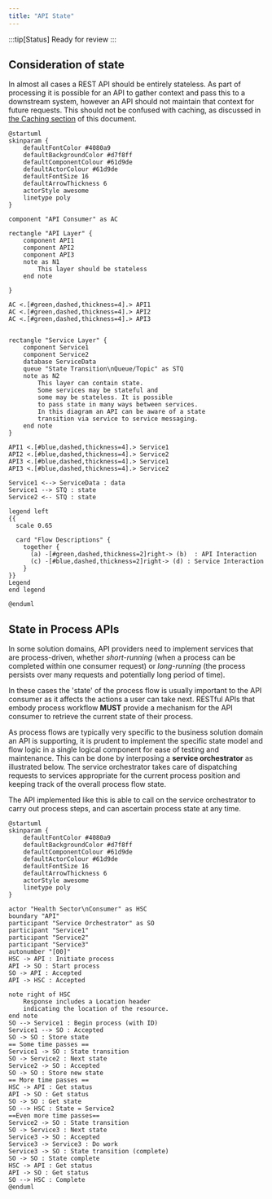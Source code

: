 ```yaml
---
title: "API State"
---
```


:::tip[Status]
Ready for review
:::

## Consideration of state

In almost all cases a REST API should be entirely stateless. As part of
processing it is possible for an API to gather context and pass this to
a downstream system, however an API should not maintain that context for
future requests. This should not be confused with caching, as discussed
in [the Caching section](./Caching) of this document.

```plantuml alt="PlantUML diagram describing Consideration of state"
@startuml
skinparam {
    defaultFontColor #4080a9
    defaultBackgroundColor #d7f8ff
    defaultComponentColour #61d9de
    defaultActorColour #61d9de
    defaultFontSize 16
    defaultArrowThickness 6
    actorStyle awesome
    linetype poly
}

component "API Consumer" as AC

rectangle "API Layer" {
    component API1
    component API2
    component API3
    note as N1
        This layer should be stateless
    end note

}

AC <.[#green,dashed,thickness=4].> API1
AC <.[#green,dashed,thickness=4].> API2
AC <.[#green,dashed,thickness=4].> API3


rectangle "Service Layer" {
    component Service1
    component Service2
    database ServiceData
    queue "State Transition\nQueue/Topic" as STQ
    note as N2
        This layer can contain state.
        Some services may be stateful and
        some may be stateless. It is possible
        to pass state in many ways between services.
        In this diagram an API can be aware of a state
        transition via service to service messaging.
    end note
}

API1 <.[#blue,dashed,thickness=4].> Service1
API2 <.[#blue,dashed,thickness=4].> Service2
API3 <.[#blue,dashed,thickness=4].> Service1
API3 <.[#blue,dashed,thickness=4].> Service2

Service1 <--> ServiceData : data
Service1 --> STQ : state
Service2 <-- STQ : state

legend left
{{
  scale 0.65

  card "Flow Descriptions" {
    together {
      (a) -[#green,dashed,thickness=2]right-> (b)  : API Interaction
      (c) -[#blue,dashed,thickness=2]right-> (d) : Service Interaction
    }
}}
Legend
end legend

@enduml
```

<DetailedDescription text="This diagram depicts the flow where the API Consumer interacts with the API Layer, which consists of API1, API2, and API3. The API Layer should be stateless and forwards requests to the Service Layer, which contains Service1, Service2, ServiceData, and the State Transition Queue/Topic. The Service Layer can contain state, and some services may be stateful while others are stateless. State can be passed between services in various ways. In this diagram, an API can be notified of a state transition via service-to-service messaging. Service1 interacts with ServiceData for data access and sends state updates to the State Transition Queue/Topic. Service2 also interacts with the State Transition Queue/Topic to receive state updates." />

## State in Process APIs

In some solution domains, API providers need to implement services that are process-driven, whether *short-running* (when a process can be completed within one consumer request) or *long-running* (the process persists over many requests and potentially long period of time).  

In these cases the 'state' of the process flow is usually important to the API consumer as it affects the actions a user can take next.  RESTful APIs that embody process workflow **MUST** provide a mechanism for the API consumer to retrieve the current state of their process.

As process flows are typically very specific to the business solution domain an API is supporting, it is prudent to implement the specific state model and flow logic in a single logical component for ease of testing and maintenance.  This can be done by interposing a **service orchestrator** as illustrated below.  The service orchestrator takes care of dispatching requests to services appropriate for the current process position and keeping track of the overall process flow state.

The API implemented like this is able to call on the service orchestrator to carry out process steps, and can ascertain process state at any time.

```plantuml alt="PlantUML diagram describing State in Process APIs"
@startuml
skinparam {
    defaultFontColor #4080a9
    defaultBackgroundColor #d7f8ff
    defaultComponentColour #61d9de
    defaultActorColour #61d9de
    defaultFontSize 16
    defaultArrowThickness 6
    actorStyle awesome
    linetype poly
}

actor "Health Sector\nConsumer" as HSC
boundary "API"
participant "Service Orchestrator" as SO
participant "Service1"
participant "Service2"
participant "Service3"
autonumber "[00]"
HSC -> API : Initiate process
API -> SO : Start process
SO -> API : Accepted
API -> HSC : Accepted

note right of HSC
    Response includes a Location header
    indicating the location of the resource.
end note
SO --> Service1 : Begin process (with ID)
Service1 --> SO : Accepted
SO -> SO : Store state
== Some time passes ==
Service1 -> SO : State transition
SO -> Service2 : Next state
Service2 -> SO : Accepted
SO -> SO : Store new state
== More time passes ==
HSC -> API : Get status
API -> SO : Get status
SO -> SO : Get state
SO --> HSC : State = Service2
==Even more time passes==
Service2 -> SO : State transition
SO -> Service3 : Next state
Service3 -> SO : Accepted
Service3 -> Service3 : Do work
Service3 -> SO : State transition (complete)
SO -> SO : State complete
HSC -> API : Get status
API -> SO : Get status
SO --> HSC : Complete
@enduml
```

<DetailedDescription text="This PlantUML diagram illustrates how a service orchestrator can be used to keep track of process state during interactions between a Health Sector Consumer (HSC) and various services involved in processing a request. The HSD consumes the API which is a mere facade over the Service Orchestrator (SO), which in turn manages the execution of multiple services (Service1, Service2, and Service3) to fulfill the request. Detailed Breakdown: 1: Initiation: The HSC initiates the process by sending a request to the API. 2: Process Start: The API receives the request and forwards it to the SO, which starts the processing workflow. 3; Acknowledgement: The SO acknowledges both the API and the HSC, indicating the successful initiation of the process. 4: Location Header: The HSC receives a response from the API, including a Location header that provides the status of the resource. 5: Service Orchestration: The SO communicates with Service1 to begin the process, passing along the request details. Service1 acknowledges the request and updates the SO with the current state. 6: State Transition: After some time, Service1 notifies the SO of a state transition, indicating progress. The SO instructs Service2 to handle the next stage. 7: State Storage: The SO stores the updated state information and forwards it to Service2, which acknowledges receipt. 8: Status Check: The HSC inquires about the status of the request by sending a request to the API. The API relays the request to the SO. 9: State Retrieval: The SO retrieves the current state information and sends it back to the HSC, indicating that the process is still ongoing at Service2. 10: State Completion: Service2 completes its task and notifies the SO of a state transition, indicating that the process has moved to Service3. The SO updates its state records accordingly. 11: Work Execution: Service3 takes over and performs the necessary work related to the request. 12: Final State Transition: Upon completion, Service3 informs the SO of the final state transition, signifying that the process is complete. 13: Status Update: The HSC again checks the status, and the API, through the SO, provides the updated information, confirming the successful completion of the process. This diagram effectively illustrates the workflow of processing a request in the Health Sector, highlighting the involvement of various services and the role of the SO in orchestrating and monitoring the process." />
